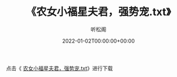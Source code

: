 ﻿---
title:  《农女小福星夫君，强势宠.txt》
date:   2022-01-02T00:00:00+00:00
author: 听松阁
layout: post
permalink: /农女小福星夫君，强势宠/
categories: 小说
tags: [小说]
---

点击《 [农女小福星夫君，强势宠.txt](http://img.660000.xyz/bookstukust/book/bntxt/10/农女小福星夫君，强势宠.txt)》进行下载